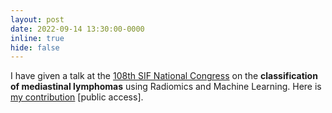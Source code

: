 ```yaml
---
layout: post
date: 2022-09-14 13:30:00-0000
inline: true
hide: false
---
```


I have given a talk at the [108th SIF National Congress](https://2022.congresso.sif.it) on the **classification of mediastinal lymphomas** using Radiomics and Machine Learning. Here is [my contribution](https://2022.congresso.sif.it/talk/525) [public access].
